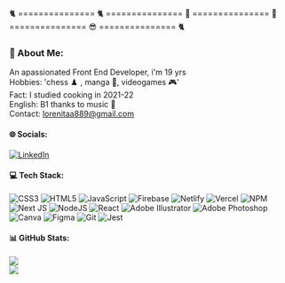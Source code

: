 🐈 =============== 🐈 =============== 🌈 =============== 🍓 =============== 😎 =============== 🐈 
### 💫 About Me:
An apassionated Front End Developer, i'm 19 yrs <br> Hobbies: 'chess ♟️ , manga 🥷, videogames 🎮'  <br> Fact: I studied cooking in 2021-22<br> English: B1 thanks to music 🎵<br> Contact: lorenitaa889@gmail.com


#### 🌐 Socials:
[![LinkedIn](https://img.shields.io/badge/LinkedIn-%230077B5.svg?logo=linkedin&logoColor=white)](https://linkedin.com/in/luisafgaviria) 

#### 💻 Tech Stack:
![CSS3](https://img.shields.io/badge/css3-%231572B6.svg?style=flat&logo=css3&logoColor=white) ![HTML5](https://img.shields.io/badge/html5-%23E34F26.svg?style=flat&logo=html5&logoColor=white) ![JavaScript](https://img.shields.io/badge/javascript-%23323330.svg?style=flat&logo=javascript&logoColor=%23F7DF1E) ![Firebase](https://img.shields.io/badge/firebase-%23039BE5.svg?style=flat&logo=firebase) ![Netlify](https://img.shields.io/badge/netlify-%23000000.svg?style=flat&logo=netlify&logoColor=#00C7B7) ![Vercel](https://img.shields.io/badge/vercel-%23000000.svg?style=flat&logo=vercel&logoColor=white) ![NPM](https://img.shields.io/badge/NPM-%23000000.svg?style=flat&logo=npm&logoColor=white) ![Next JS](https://img.shields.io/badge/Next-black?style=flat&logo=next.js&logoColor=white) ![NodeJS](https://img.shields.io/badge/node.js-6DA55F?style=flat&logo=node.js&logoColor=white) ![React](https://img.shields.io/badge/react-%2320232a.svg?style=flat&logo=react&logoColor=%2361DAFB) ![Adobe Illustrator](https://img.shields.io/badge/adobeillustrator-%23FF9A00.svg?style=flat&logo=adobeillustrator&logoColor=white) ![Adobe Photoshop](https://img.shields.io/badge/adobephotoshop-%2331A8FF.svg?style=flat&logo=adobephotoshop&logoColor=white) ![Canva](https://img.shields.io/badge/Canva-%2300C4CC.svg?style=flat&logo=Canva&logoColor=white) 	![Figma](https://img.shields.io/badge/figma-%23F24E1E.svg?style=flat&logo=figma&logoColor=white) ![Git](https://img.shields.io/badge/git-%23F05033.svg?style=flat&logo=git&logoColor=white)  ![Jest](https://img.shields.io/badge/-jest-%23C21325?style=flat&logo=jest&logoColor=white)
#### 📊 GitHub Stats:
![](https://github-readme-stats.vercel.app/api?username=luisa7gaviria&theme=react&hide_border=false&include_all_commits=false&count_private=false)<br/>
![](https://github-readme-streak-stats.herokuapp.com/?user=luisa7gaviria&theme=react&hide_border=false)<br/>
